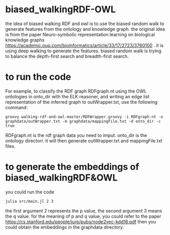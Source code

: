 # biased_walkingRDF-OWL

the idea of biased walking RDF and owl is to use the biased random walk to generate features from the ontology and knowledge
graph. the original idea is from the paper Neuro-symbolic representation learning on biological knowledge graphs <https://academic.oup.com/bioinformatics/article/33/17/2723/3760100> . it is using deep walking to generate the features. 
biased random walk is trying to balance the depth-first search and breadth-first search. 

# to run the code
For example, to classify the RDF graph RDFgraph.nt using the OWL ontologies in onto_dir with the ELK reasoner, and writing an edge list representation of the inferred graph to outWrapper.txt, use the following command:
~~~~
groovy walking-rdf-and-owl-master/RDFWrapper.groovy -i RDFgraph.nt -o graphdata/outWrapper.txt -m graphdata/mappingFile.txt -d onto_dir -c true
~~~~

RDFgraph.nt is the rdf graph data you need to imput. onto_dir is the ontology directorr. it will then generate outWrapper.txt and mappingFile.txt files.

# to generate the embeddings of biased_walkingRDF&OWL
you could run the code
~~~~
julia src/main.jl 2 3
~~~~

the first argument 2 represents the p value, the second argument 3 means the q value. for the meaning of p and q value, you could refer to the paper <https://cs.stanford.edu/people/jure/pubs/node2vec-kdd16.pdf> 
then you could obtain the embeddings in the graphdata directory.
